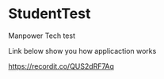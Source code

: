 # StudentTest
Manpower Tech test

Link below show you how applicaction works

https://recordit.co/QUS2dRF7Aq

